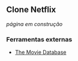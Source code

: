 ## Clone Netflix

_página em construção_

### Ferramentas externas

- [The Movie Database]

[the movie database]: https://www.themoviedb.org
